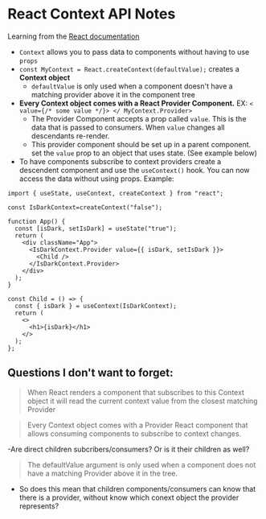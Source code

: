 # React Context API Notes

Learning from the [React documentation](https://reactjs.org/docs/context.html)

- `Context` allows you to pass data to components without having to use `props`
- `const MyContext = React.createContext(defaultValue);` creates a **Context object**
  - `defaultValue` is only used when a component doesn't have a matching provider above it in the component tree
- **Every Context object comes with a React Provider Component.** EX: `< value={/* some value */}> </ MyContext.Provider>`
  - The Provider Component accepts a prop called `value`. This is the data that is passed to consumers. When `value` changes all descendants re-render.
  - This provider component should be set up in a parent component. set the `value` prop to an object that uses state. (See example below)
- To have components subscribe to context providers create a descendent component and use the `useContext()` hook. You can now access the data without using props. Example:

```
import { useState, useContext, createContext } from "react";

const IsDarkContext=createContext("false");

function App() {
  const [isDark, setIsDark] = useState("true");
  return (
    <div className="App">
      <IsDarkContext.Provider value={{ isDark, setIsDark }}>
        <Child />
      </IsDarkContext.Provider>
    </div>
  );
}

const Child = () => {
  const { isDark } = useContext(IsDarkContext);
  return (
    <>
      <h1>{isDark}</h1>
    </>
  );
};
```

## Questions I don't want to forget:

> When React renders a component that subscribes to this Context object it will read the current context value from the closest matching Provider

> Every Context object comes with a Provider React component that allows consuming components to subscribe to context changes.

-Are direct children subcribers/consumers? Or is it their children as well?

> The defaultValue argument is only used when a component does not have a matching Provider above it in the tree.

- So does this mean that children components/consumers can know that there is a provider, without know which conext object the provider represents?
